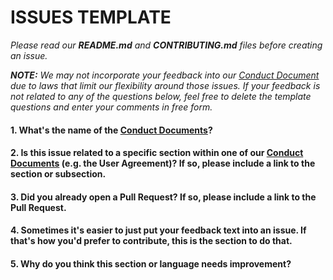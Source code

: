 # ISSUES TEMPLATE

*Please read our **README.md** and **CONTRIBUTING.md** files before creating an issue.*

***NOTE:** We may not incorporate your feedback into our [Conduct Document](terminology.md#conduct-documents) due to laws that limit our flexibility around those issues. If your feedback is not related to any of the questions below, feel free to delete the template questions and enter your comments in free form.*

#### 1. What's the name of the [Conduct Documents](terminology.md#conduct-documents)?

#### 2. Is this issue related to a specific section within one of our [Conduct Documents](terminology.md#conduct-documents) (e.g. the User Agreement)? If so, please include a link to the section or subsection.

#### 3. Did you already open a Pull Request? If so, please include a link to the Pull Request.

#### 4. Sometimes it's easier to just put your feedback text into an issue. If that's how you'd prefer to contribute, this is the section to do that.

#### 5. Why do you think this section or language needs improvement?
